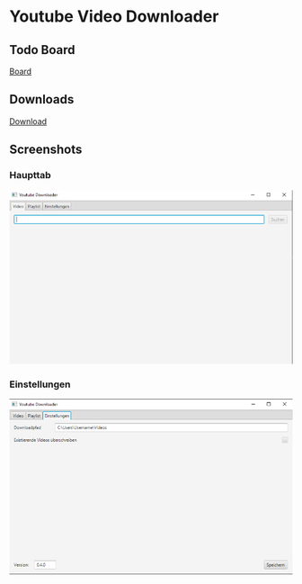 # Youtube Video Downloader

## Todo Board

[Board](https://courageous-dichondra-560.notion.site/54435f55aac04c43b807682325c404fb?v=126bb0b8cd674e7aad08be670aa8fddb)

## Downloads

[Download](http://daluba.de:3000/dave/YoutubeDownloader/releases/latest)

## Screenshots

### Haupttab
![Main Screen](screenshots/MainScreen.png)

### Einstellungen
![Settings](screenshots/Settings.png)